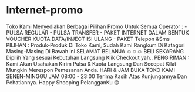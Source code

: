 # Internet-promo
Toko Kami Menyediakan Berbagai Pilihan Promo Untuk Semua Operator :  - PULSA REGULAR   - PULSA TRANSFER  - PAKET INTERNET DALAM BENTUK     VOUCHER KUOTA DATA/INJECT ISI ULANG  - PAKET Telepon &amp;Sms  PILIHAN :  Produk-Produk Di Toko Kami, Sudah Kami Rangkum Di Katagori Masing-Masing Di Bawah ini SELAMAT BELANJA ☺☺☺ BELI SEKARANG Dipilih Yang sesuai Kebutuhan Langsung Klik Checkout yah..  PENGIRIMAN : Kami Akan Usahakan Kirim Pulsa &amp; Kuota Langsung Dan Secepat Kilat Mungkin Merespon Pemesanan Anda.  HARI &amp; JAM BUKA TOKO KAMI SENEN-MINGGU JAM 08:00 - 23:00  Terima Kasih Atas Kunjungannya Dan Pehatiannya. Happy Shooping PelangganKu 😊
